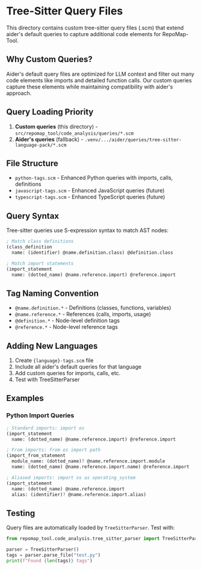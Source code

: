 # Tree-Sitter Query Files

This directory contains custom tree-sitter query files (.scm) that extend aider's default queries to capture additional code elements for RepoMap-Tool.

## Why Custom Queries?

Aider's default query files are optimized for LLM context and filter out many code elements like imports and detailed function calls. Our custom queries capture these elements while maintaining compatibility with aider's approach.

## Query Loading Priority

1. **Custom queries** (this directory) - `src/repomap_tool/code_analysis/queries/*.scm`
2. **Aider's queries** (fallback) - `.venv/.../aider/queries/tree-sitter-language-pack/*.scm`

## File Structure

- `python-tags.scm` - Enhanced Python queries with imports, calls, definitions
- `javascript-tags.scm` - Enhanced JavaScript queries (future)
- `typescript-tags.scm` - Enhanced TypeScript queries (future)

## Query Syntax

Tree-sitter queries use S-expression syntax to match AST nodes:

```scheme
; Match class definitions
(class_definition
  name: (identifier) @name.definition.class) @definition.class

; Match import statements
(import_statement
  name: (dotted_name) @name.reference.import) @reference.import
```

## Tag Naming Convention

- `@name.definition.*` - Definitions (classes, functions, variables)
- `@name.reference.*` - References (calls, imports, usage)
- `@definition.*` - Node-level definition tags
- `@reference.*` - Node-level reference tags

## Adding New Languages

1. Create `{language}-tags.scm` file
2. Include all aider's default queries for that language
3. Add custom queries for imports, calls, etc.
4. Test with TreeSitterParser

## Examples

### Python Import Queries

```scheme
; Standard imports: import os
(import_statement
  name: (dotted_name) @name.reference.import) @reference.import

; From imports: from os import path
(import_from_statement
  module_name: (dotted_name)? @name.reference.import.module
  name: (dotted_name) @name.reference.import.name) @reference.import

; Aliased imports: import os as operating_system
(import_statement
  name: (dotted_name) @name.reference.import
  alias: (identifier)? @name.reference.import.alias)
```

## Testing

Query files are automatically loaded by `TreeSitterParser`. Test with:

```python
from repomap_tool.code_analysis.tree_sitter_parser import TreeSitterParser

parser = TreeSitterParser()
tags = parser.parse_file("test.py")
print(f"Found {len(tags)} tags")
```
